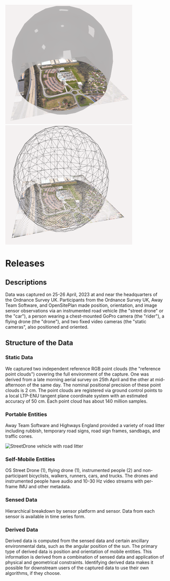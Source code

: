 <div>
<img src="https://github.com/HillyfieldsBubble/Releases/blob/main/BubbleBase.PNG" width="400" height="375" />
<img src="https://github.com/HillyfieldsBubble/Releases/blob/main/BubbleMesh.PNG" width="400" height="375" />
</div>

# Releases


## Descriptions
Data was captured on 25-26 April, 2023 at and near the headquarters of the Ordnance Survey UK. Participants from the Ordnance Survey UK, Away Team Software, and OpenSitePlan made position, orientation, and image sensor observations via an instrumented road vehicle (the "street drone" or the "car"), a person wearing a chest-mounted GoPro camera (the "rider"), a flying drone (the "drone"), and two fixed video cameras (the "static cameras", also positioned and oriented.

## Structure of the Data

### Static Data

We captured two independent reference RGB point clouds (the "reference point clouds") covering the full environment of the capture. One was derived from a late morning aerial survey on 25th April and the other at mid-afternoon of the same day. The nominal positional precision of these point clouds is 2 cm. The point clouds are registered via ground control points to a local LTP-ENU tangent plane coordinate system with an estimated accuracy of 50 cm. Each point cloud has about 140 million samples.

### Portable Entities

Away Team Software and Highways England provided a variety of road litter including rubbish, temporary road signs, road sign frames, sandbags, and traffic cones.

![StreetDrone vehicle with road litter](SD_Signs2.jpg)

### Self-Mobile Entities

OS Street Drone (1), flying drone (1), instrumented people (2) and non-participant bicyclists, walkers, runners, cars, and trucks. The drones and instrumented people have audio and 10-30 Hz video streams with per-frame IMU and other metadata.

### Sensed Data

Hierarchical breakdown by sensor platform and sensor.
Data from each sensor is available in time series form.

### Derived Data

Derived data is computed from the sensed data and certain ancillary environmental data, such as the angular position of the sun. The primary type of derived data is position and orientation of mobile entities. This information is derived from a combination of sensed data and application of physical and geometrical constraints. Identifying derived data makes it possible for downstream users of the captured data to use their own algorithms, if they choose.
